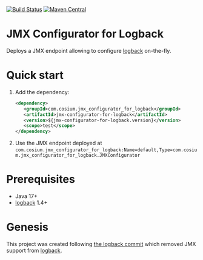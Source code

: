[![Build Status](https://github.com/Cosium/jmx-configurator-for-logback/actions/workflows/ci.yml/badge.svg)](https://github.com/Cosium/jmx-configurator-for-logback/actions/workflows/ci.yml)
[![Maven Central](https://img.shields.io/maven-central/v/com.cosium.jmx_configurator_for_logback/jmx-configurator-for-logback-spring-boot-starter.svg)](https://search.maven.org/#search%7Cgav%7C1%7Cg%3A%22com.cosium.jmx_configurator_for_logback%22%20AND%20a%3A%22jmx-configurator-for-logback-spring-boot-starter%22)

# JMX Configurator for Logback

Deploys a JMX endpoint allowing to configure [logback](https://github.com/qos-ch/logback) on-the-fly.

# Quick start
1. Add the dependency:
    ```xml
    <dependency>
       <groupId>com.cosium.jmx_configurator_for_logback</groupId>
       <artifactId>jmx-configurator-for-logback</artifactId>
       <version>${jmx-configurator-for-logback.version}</version>
       <scope>test</scope>
    </dependency>
    ```
2. Use the JMX endpoint deployed at `com.cosium.jmx_configurator_for_logback:Name=default,Type=com.cosium.jmx_configurator_for_logback.JMXConfigurator`

# Prerequisites

- Java 17+
- [logback](https://github.com/qos-ch/logback) 1.4+

# Genesis

This project was created following [the logback commit](https://github.com/qos-ch/logback/commit/fa3de693048d25698af7264fd294a1c9ba6940d1) which removed JMX support from [logback](https://github.com/qos-ch/logback).
